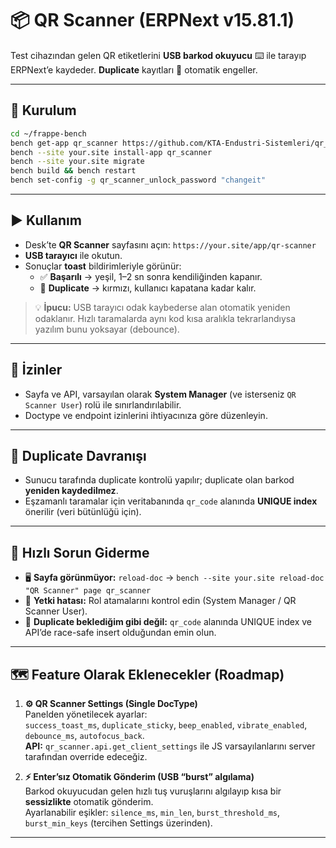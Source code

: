 # 📦 QR Scanner (ERPNext v15.81.1)

Test cihazından gelen QR etiketlerini **USB barkod okuyucu** ⌨️ ile tarayıp ERPNext’e kaydeder. **Duplicate** kayıtları 🚫 otomatik engeller.

---

## 🧰 Kurulum
```bash
cd ~/frappe-bench
bench get-app qr_scanner https://github.com/KTA-Endustri-Sistemleri/qr_scanner.git
bench --site your.site install-app qr_scanner
bench --site your.site migrate
bench build && bench restart
bench set-config -g qr_scanner_unlock_password "changeit"
```

---

## ▶️ Kullanım
- Desk’te **QR Scanner** sayfasını açın: `https://your.site/app/qr-scanner`  
- **USB tarayıcı** ile okutun.  
- Sonuçlar **toast** bildirimleriyle görünür:  
  - ✅ **Başarılı** → yeşil, 1–2 sn sonra kendiliğinden kapanır.  
  - 🔁 **Duplicate** → kırmızı, kullanıcı kapatana kadar kalır.

> 💡 **İpucu:** USB tarayıcı odak kaybederse alan otomatik yeniden odaklanır. Hızlı taramalarda aynı kod kısa aralıkla tekrarlandıysa yazılım bunu yoksayar (debounce).

---

## 🔐 İzinler
- Sayfa ve API, varsayılan olarak **System Manager** (ve isterseniz `QR Scanner User`) rolü ile sınırlandırılabilir.
- Doctype ve endpoint izinlerini ihtiyacınıza göre düzenleyin.

---

## 🧪 Duplicate Davranışı
- Sunucu tarafında duplicate kontrolü yapılır; duplicate olan barkod **yeniden kaydedilmez**.  
- Eşzamanlı taramalar için veritabanında `qr_code` alanında **UNIQUE index** önerilir (veri bütünlüğü için).

---

## 🧩 Hızlı Sorun Giderme
- 🖥️ **Sayfa görünmüyor:** `reload-doc` → `bench --site your.site reload-doc "QR Scanner" page qr_scanner`  
- 🔑 **Yetki hatası:** Rol atamalarını kontrol edin (System Manager / QR Scanner User).   
- 🔁 **Duplicate beklediğim gibi değil:** `qr_code` alanında UNIQUE index ve API’de race-safe insert olduğundan emin olun.

---

## 🗺️ Feature Olarak Eklenecekler (Roadmap)
1. **⚙️ QR Scanner Settings (Single DocType)**  
   Panelden yönetilecek ayarlar:  
   `success_toast_ms`, `duplicate_sticky`, `beep_enabled`, `vibrate_enabled`, `debounce_ms`, `autofocus_back`.  
   **API:** `qr_scanner.api.get_client_settings` ile JS varsayılanlarını server tarafından override edeceğiz.

2. **⚡ Enter’sız Otomatik Gönderim (USB “burst” algılama)**  
   Barkod okuyucudan gelen hızlı tuş vuruşlarını algılayıp kısa bir **sessizlikte** otomatik gönderim.  
   Ayarlanabilir eşikler: `silence_ms`, `min_len`, `burst_threshold_ms`, `burst_min_keys` (tercihen Settings üzerinden).

---